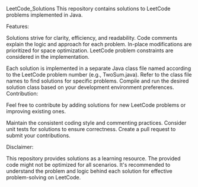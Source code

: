 LeetCode_Solutions
This repository contains solutions to LeetCode problems implemented in Java.

Features:

Solutions strive for clarity, efficiency, and readability.
Code comments explain the logic and approach for each problem.
In-place modifications are prioritized for space optimization.
LeetCode problem constraints are considered in the implementation.

Each solution is implemented in a separate Java class file named according to the LeetCode problem number (e.g., TwoSum.java).
Refer to the class file names to find solutions for specific problems.
Compile and run the desired solution class based on your development environment preferences.
Contribution:

Feel free to contribute by adding solutions for new LeetCode problems or improving existing ones.

Maintain the consistent coding style and commenting practices.
Consider unit tests for solutions to ensure correctness.
Create a pull request to submit your contributions.

Disclaimer:

This repository provides solutions as a learning resource. The provided code might not be optimized for all scenarios. 
It's recommended to understand the problem and logic behind each solution for effective problem-solving on LeetCode.
